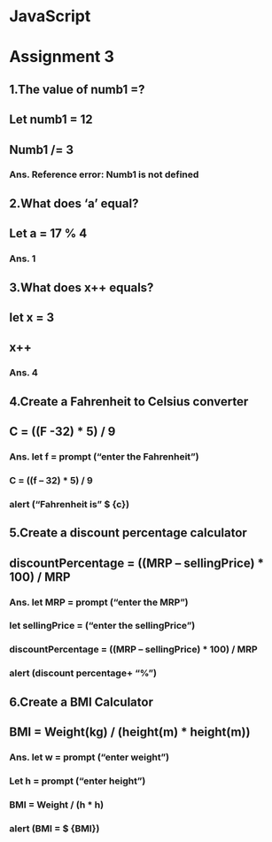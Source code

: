 # JavaScript
# Assignment 3

## 1.The value of numb1 =?
## Let numb1 = 12
## Numb1 /= 3
### Ans. Reference error: Numb1 is not defined
## 2.What does ‘a’ equal?
## Let a = 17 % 4
### Ans. 1
## 3.What does x++ equals?
## let x = 3
## x++
### Ans. 4
## 4.Create a Fahrenheit to Celsius converter
## C = ((F -32) * 5) / 9
### Ans. let f = prompt (“enter the Fahrenheit”)
###     C = ((f – 32) * 5) / 9
###    alert (“Fahrenheit is” $ {c})
## 5.Create a discount percentage calculator
## discountPercentage = ((MRP – sellingPrice) * 100) / MRP
### Ans. let MRP = prompt (“enter the MRP”)
###     let sellingPrice = (“enter the sellingPrice”)
###   discountPercentage = ((MRP – sellingPrice) * 100) / MRP
###   alert (discount percentage+ “%”)
## 6.Create a BMI Calculator 
## BMI = Weight(kg) / (height(m) * height(m))
### Ans. let w = prompt (“enter weight”)
###     Let h = prompt (“enter height”)
###    BMI = Weight / (h * h)
###     alert (BMI = $ {BMI})



